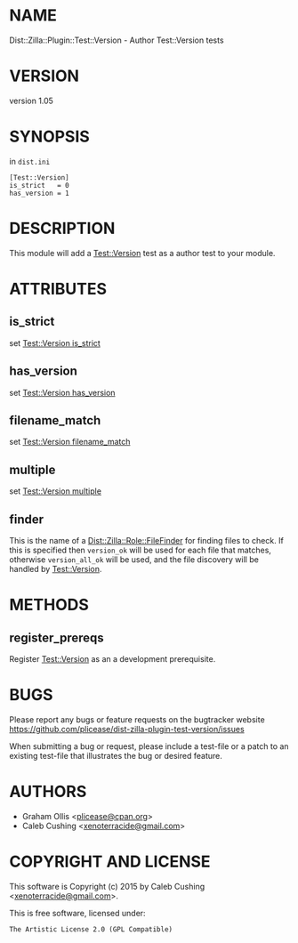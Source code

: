 # NAME

Dist::Zilla::Plugin::Test::Version - Author Test::Version tests

# VERSION

version 1.05

# SYNOPSIS

in `dist.ini`

    [Test::Version]
    is_strict   = 0
    has_version = 1

# DESCRIPTION

This module will add a [Test::Version](https://metacpan.org/pod/Test::Version) test as a author test to your module.

# ATTRIBUTES

## is\_strict

set [Test::Version is\_strict](https://metacpan.org/pod/Test::Version#is_strict)

## has\_version

set [Test::Version has\_version](https://metacpan.org/pod/Test::Version#has_version)

## filename\_match

set [Test::Version filename\_match](https://metacpan.org/pod/Test::Version#filename_match)

## multiple

set [Test::Version multiple](https://metacpan.org/pod/Test::Version#multiple)

## finder

This is the name of a [Dist::Zilla::Role::FileFinder](https://metacpan.org/pod/Dist::Zilla::Role::FileFinder) for finding files to check.
If this is specified then `version_ok` will be used for each file that matches,
otherwise `version_all_ok` will be used, and the file discovery will be handled
by [Test::Version](https://metacpan.org/pod/Test::Version).

# METHODS

## register\_prereqs

Register [Test::Version](https://metacpan.org/pod/Test::Version) as an a development prerequisite.

# BUGS

Please report any bugs or feature requests on the bugtracker website
https://github.com/plicease/dist-zilla-plugin-test-version/issues

When submitting a bug or request, please include a test-file or a
patch to an existing test-file that illustrates the bug or desired
feature.

# AUTHORS

- Graham Ollis &lt;plicease@cpan.org>
- Caleb Cushing &lt;xenoterracide@gmail.com>

# COPYRIGHT AND LICENSE

This software is Copyright (c) 2015 by Caleb Cushing &lt;xenoterracide@gmail.com>.

This is free software, licensed under:

    The Artistic License 2.0 (GPL Compatible)
